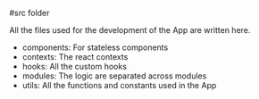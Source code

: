 #src folder

All the files used for the development of the App are written here.

- components: For stateless components
- contexts: The react contexts
- hooks: All the custom hooks
- modules: The logic are separated across modules
- utils: All the functions and constants used in the App
